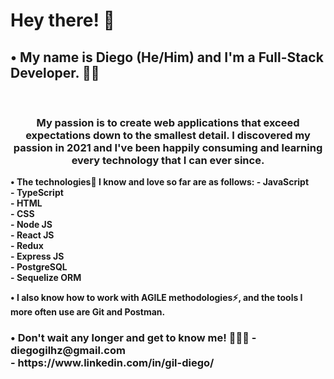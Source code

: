 <h1>Hey there! 👋 </h1>

<h2><b>• My name is Diego (He/Him) and I'm a Full-Stack Developer.</b> 👨‍💻 </h2>
</br>

<h3 align='center'> My passion is to create web applications that exceed expectations down to the smallest detail. I discovered my passion in 2021 and I've been happily consuming and learning every technology that I can ever since. </h3>

<b>•<b>	The <b>technologies</b>🌟 I know and love so far are as follows:
  <b>-</b> JavaScript</br>
  <b>-</b> TypeScript</br>
  <b>-</b> HTML</br>
  <b>-</b> CSS</br>
  <b>-</b> Node JS</br>
  <b>-</b> React JS</br>
  <b>-</b> Redux</br>
  <b>-</b> Express JS</br>
  <b>-</b> PostgreSQL</br>
  <b>-</b> Sequelize ORM</br>

<b>•</b>	I also know how to work with <b>AGILE methodologies</b>⚡, and the tools I more often use are <b>Git</b> and <b>Postman</b>. 
</br>
<h3><b>•</b>	Don't wait any longer and <b>get to know me!</b> 🏃🏃‍♀‍
  - diegogilhz@gmail.com</br>
  - https://www.linkedin.com/in/gil-diego/</h3>

